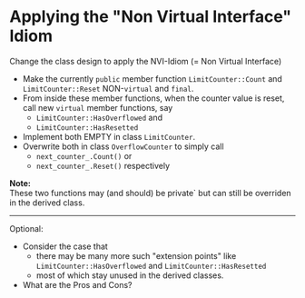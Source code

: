 # Applying the "Non Virtual Interface" Idiom

Change the class design to apply the NVI-Idiom (= Non
Virtual Interface)
- Make the currently `public` member function
    `LimitCounter::Count` and `LimitCounter::Reset`
    NON-`virtual` and `final`.
- From inside these member functions, when the counter value
  is reset, call new `virtual` member functions, say
  - `LimitCounter::HasOverflowed` and
  - `LimitCounter::HasResetted`
- Implement both EMPTY in class `LimitCounter`.
- Overwrite both in class `OverflowCounter` to simply call
  - `next_counter_.Count()` or
  - `next_counter_.Reset()` respectively

**Note:**\
These two functions may (and should) be private` but can
still be overriden in the derived class.

* * * * *

Optional:

- Consider the case that
  - there may be many more such "extension points" like
    `LimitCounter::HasOverflowed` and `LimitCounter::HasResetted`
  -  most of which stay unused in the derived classes.
- What are the Pros and Cons?
